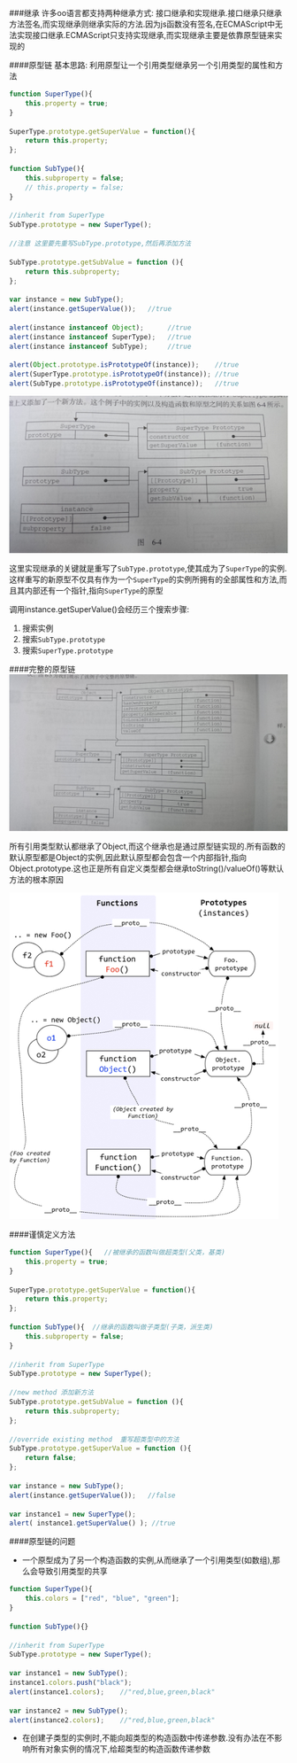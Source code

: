 ###继承
许多oo语言都支持两种继承方式: 接口继承和实现继承.接口继承只继承方法签名,而实现继承则继承实际的方法.因为js函数没有签名,在ECMAScript中无法实现接口继承.ECMAScript只支持实现继承,而实现继承主要是依靠原型链来实现的

####原型链
基本思路: 利用原型让一个引用类型继承另一个引用类型的属性和方法
```javascript
function SuperType(){
    this.property = true;
}

SuperType.prototype.getSuperValue = function(){
    return this.property;
};

function SubType(){
    this.subproperty = false;
    // this.property = false;
}

//inherit from SuperType
SubType.prototype = new SuperType();

//注意 这里要先重写SubType.prototype,然后再添加方法

SubType.prototype.getSubValue = function (){
    return this.subproperty;
};

var instance = new SubType();
alert(instance.getSuperValue());   //true

alert(instance instanceof Object);      //true
alert(instance instanceof SuperType);   //true
alert(instance instanceof SubType);     //true

alert(Object.prototype.isPrototypeOf(instance));    //true
alert(SuperType.prototype.isPrototypeOf(instance)); //true
alert(SubType.prototype.isPrototypeOf(instance));   //true
```

![inherit](inherit.jpg)

这里实现继承的关键就是重写了`SubType.prototype`,使其成为了`SuperType`的实例.这样重写的新原型不仅具有作为一个`SuperType`的实例所拥有的全部属性和方法,而且其内部还有一个指针,指向`SuperType`的原型

调用instance.getSuperValue()会经历三个搜索步骤:

1. 搜索实例
2. 搜索`SubType.prototype`
3. 搜索`SuperType.prototype`

####完整的原型链
![default-inherit](default-inherit.jpg)

所有引用类型默认都继承了Object,而这个继承也是通过原型链实现的.所有函数的默认原型都是Object的实例,因此默认原型都会包含一个内部指针,指向Object.prototype.这也正是所有自定义类型都会继承toString()/valueOf()等默认方法的根本原因

![complete-inherit](complete-inherit.png)

####谨慎定义方法
```javascript
function SuperType(){   //被继承的函数叫做超类型(父类，基类)
    this.property = true;
}

SuperType.prototype.getSuperValue = function(){
    return this.property;
};

function SubType(){  //继承的函数叫做子类型(子类，派生类)
    this.subproperty = false;
}

//inherit from SuperType
SubType.prototype = new SuperType();

//new method 添加新方法
SubType.prototype.getSubValue = function (){
    return this.subproperty;
};

//override existing method  重写超类型中的方法
SubType.prototype.getSuperValue = function (){
    return false;
};

var instance = new SubType();
alert(instance.getSuperValue());   //false

var instance1 = new SuperType();
alert( instance1.getSuperValue() ); //true
```

####原型链的问题
- 一个原型成为了另一个构造函数的实例,从而继承了一个引用类型(如数组),那么会导致引用类型的共享

```javascript
function SuperType(){
    this.colors = ["red", "blue", "green"];
}

function SubType(){}

//inherit from SuperType
SubType.prototype = new SuperType();

var instance1 = new SubType();
instance1.colors.push("black");
alert(instance1.colors);    //"red,blue,green,black"

var instance2 = new SubType();
alert(instance2.colors);    //"red,blue,green,black"
```

- 在创建子类型的实例时,不能向超类型的构造函数中传递参数.没有办法在不影响所有对象实例的情况下,给超类型的构造函数传递参数